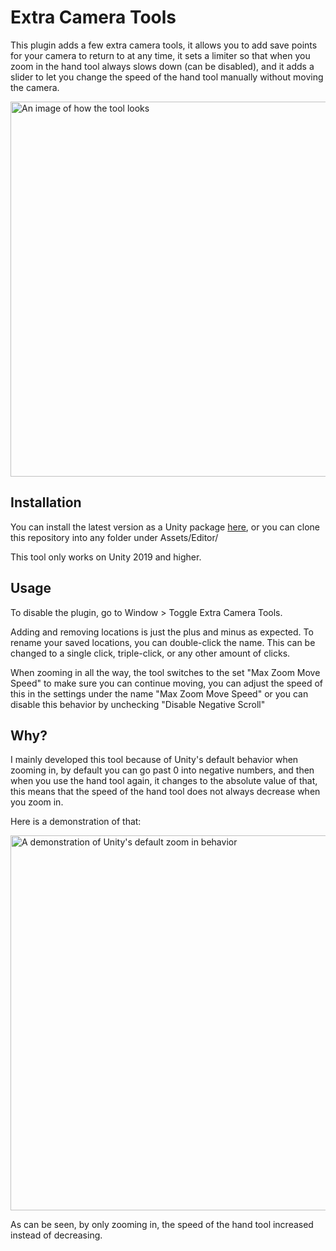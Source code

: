 # Extra Camera Tools

This plugin adds a few extra camera tools, it allows you to add save points for your camera to return to at any time, it sets a limiter so that when you zoom in the hand tool always slows down (can be disabled), and it adds a slider to let you change the speed of the hand tool manually without moving the camera.

<img src="https://i.imgur.com/jB2qP6h.png" alt="An image of how the tool looks" width="600" height="auto"/>

## Installation

You can install the latest version as a Unity package [here](https://github.com/hrolfurgylfa/ExtraCameraTools/releases), or you can clone this repository into any folder under Assets/Editor/

This tool only works on Unity 2019 and higher.

## Usage

To disable the plugin, go to Window > Toggle Extra Camera Tools.

Adding and removing locations is just the plus and minus as expected. To rename your saved locations, you can double-click the name. This can be changed to a single click, triple-click, or any other amount of clicks.

When zooming in all the way, the tool switches to the set "Max Zoom Move Speed" to make sure you can continue moving, you can adjust the speed of this in the settings under the name "Max Zoom Move Speed" or you can disable this behavior by unchecking "Disable Negative Scroll"

## Why?

I mainly developed this tool because of Unity's default behavior when zooming in, by default you can go past 0 into negative numbers, and then when you use the hand tool again, it changes to the absolute value of that, this means that the speed of the hand tool does not always decrease when you zoom in.

Here is a demonstration of that:

<img src="https://cdn.discordapp.com/attachments/566806197815214110/898373082115342366/ezgif-7-72e12f37ba87.gif" alt="A demonstration of Unity's default zoom in behavior" width="600" height="auto"/>

As can be seen, by only zooming in, the speed of the hand tool increased instead of decreasing.
